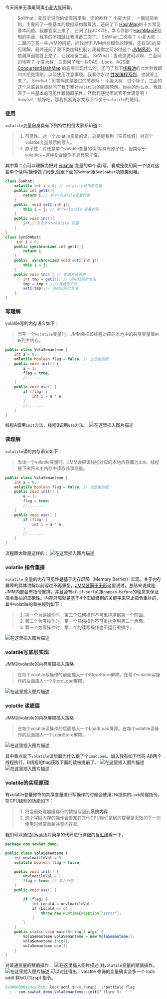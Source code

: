﻿今天闲来无事跟同事[小麦大叔](https://blog.csdn.net/u010632165)闲聊，
> SoWhat：麦叔听说你偷偷面阿里啦，面的咋样？
> 小麦大叔： 一面挺简单的，主要问了一些基本的数据结构跟算法，还问了下 [HashMap](https://blog.csdn.net/qq_31821675/article/details/105000051)的十大常见基本问题。我都答案上来了，还问了我JDK7环，幸亏你那个[HashMap环](https://blog.csdn.net/qq_31821675/article/details/105221231)绘制的牛逼，我答的不错就让我准备二面了。
> SoWhat:二面类？
> 小麦大叔：二面问了我一些JVM的问题，问我对于JVM内存模型的理解，还有GC的常见理解，最终还问了我下类加载机制，我看你之前水过这个 [JVM系列](https://blog.csdn.net/qq_31821675/category_9788753.html)，就依葫芦画瓢答上来了，让我准备三面。
> SoWhat：麦叔这波可以啊，三面问的啥啊？
> 小麦大叔：三面问了我一些CAS、Lock、AQS跟 [ConcurrentHashMap](https://sowhat.blog.csdn.net/article/details/105070823) 的底层实现什么的，还问了我下[线程池](https://blog.csdn.net/qq_31821675/article/details/105189304)的七大参数跟四大拒绝策略，以及使用注意事项。我看你水过 [并发编程系列](https://blog.csdn.net/qq_31821675/category_9769077.html)，也就答上来了。
> Sowhat：厉害啊这是要过的节奏阿！
> 小麦大叔：过个锤子，三面的这个总监最后竟然问了我下我对`volatile`的底层原理。你妹的你么水，我就答了一些基本的可见性跟弱原子性，然后我感觉面试官不太满意啊！
> Sowhat：额好吧，那我抓紧再水文写下个关于`volatile`的使用。

### 使用
`volatile`变量自身具有下列特性相信大家都知道：
> 1. 可见性。对一个volatile变量的读，总是能看到（任意线程）对这个volatile变量最后的写入。
> 2. 原子性：对任意单个volatile变量的读/写具有原子性，但类似于volatile++这种复合操作不具有原子性。

其中第二点可以理解为把对 [volatile](https://juejin.im/post/590f451c44d904007beaba1b#heading-3) 变量的单个读/写，看成是使用同一个锁对这些单个读/写操作做了同步,就跟下面的`SoWhat`跟`SynSoWhat`功能类似哦。
```java
class SoWhat{
    volatile int i = 0; // volatile修饰的变量
    public int getI(){
        return i;// 单个volatile变量的读
    }
    public  void setI(int j){
        this.i = j; // 单个volatile 变量的写
    }
    public void inc(){
        i++;//复合多个volatile 变量
    }
}
class SynSoWhat{
     int i = 0;
    public synchronized int getI(){
        return i;
    }
    public  synchronized void setI(int j){
        this.i = j;
    }
    public void inc(){ // 普通方法调用
        int tmp = getI(); // 调用已同步方法
        tmp = tmp + 1;//普通写方法
        setI(tmp);// 调用已同步方法
    }
}
```
### 写理解
volatile写的内存语义如下：
> 当写一个`volatile`变量时，JMM会把该线程对应的本地中的共享变量值`刷新`到主内存。
```java
public class VolaSemanteme {
	int a = 0;
	volatile boolean flag = false; // 这是重点哦
	public void init() {
		a = 1; 
		flag = true; 
		//.......
	}
	public void use() {
		if (flag) { 
			int i = a * a; 
		}
		//.......
	}
}
```
线程A调用`init`方法，线程B调用`use`方法。
![在这里插入图片描述](https://img-blog.csdnimg.cn/20200403104611714.png#pic_center)
### 读理解
`volatile`读的内存语义如下：
> 当读一个volatile变量时，JMM会把该线程对应的本地内存置为`无效`。线程接下来将从主内存中读取共享变量。
```java
public class VolaSemanteme {
	int a = 0;
	volatile boolean flag = false; // 这是重点哦
	public void init() {
		a = 1; 
		flag = true; 
		//.......
	}
	public void use() {
		if (flag) { 
			int i = a * a; 
		}
		//.......
	}
}
```
流程图大致是这样的：
![在这里插入图片描述](https://img-blog.csdnimg.cn/20200403104838822.png#pic_center)
### volatile 指令重排
`volatile` 变量的内存可见性是基于内存屏障（Memory Barrier）实现。关于内存屏障的具体讲解以前写过不再重复，[JMM装逼于无形](https://sowhat.blog.csdn.net/article/details/105257876)这里说过。总结来说就是JMM内部会有指令重排，并且会有`af-if-serial`跟`happen-before`的理念来保证指令重拍的正确性。内存屏障就是基于4个汇编级别的关键字来禁止指令重排的，其中volatile的重拍规则如下：
> 1. 第一个为读操作时，第二个任何操作不可重排序到第一个前面。
> 2. 第二个为写操作时，第一个任何操作不可重排序到第二个后面。
>3. 第一个为写操作时，第二个的读写操作也不运行重排序。
>
![在这里插入图片描述](https://img-blog.csdnimg.cn/20200403100754657.png#pic_center)
### volatile写底层实现
JMM对volatile的内存屏障插入策略
>在每个volatile写操作的前面插入一个StoreStore屏障。在每个volatile写操作的后面插入一个StoreLoad屏障。

![在这里插入图片描述](https://img-blog.csdnimg.cn/20200403113444239.png#pic_center)

### volatile 读底层
JMM对volatile的内存屏障插入策略
> 在每个volatile读操作的后面插入一个LoadLoad屏障。在每个volatile读操作的后面插入一个LoadStore屏障。

![在这里插入图片描述](https://img-blog.csdnimg.cn/20200403114745179.png#pic_center)

其中重点说下`volatile`读后面为什么跟了个`LoadLoad`。加入我有如下代码 AB两个线程执行，B线程的flag获取下面的读被提前了。
![在这里插入图片描述](https://img-blog.csdnimg.cn/20200403122015710.png#pic_center)
![在这里插入图片描述](https://img-blog.csdnimg.cn/20200403120139849.png#pic_center)
### volatile的实现原理
有volatile变量修饰的共享变量进行写操作的时候会使用`CPU`提供的`Lock`前缀指令。在CPU级别的功能如下：
> 1. 将当前处理器缓存行的数据写回到**系统内存**
> 2. 这个写回内存的操作会告知在其他CPU你们拿到的变量是无效的下一次使用时候要重新共享内存拿。

我们可以通过[jitwatch](https://github.com/AdoptOpenJDK/jitwatch)对简单的代码进行详细的[反汇编](https://blog.csdn.net/haihui_yang/article/details/103789384)看一下。
```java
package com.sowhat.demo;

public class VolaSemanteme {
    int unvloatileVal = 0;
    volatile boolean flag = false;

    public void init() {
        unvloatileVal = 1;
        flag = true; // 第九行哦
    }
    public void use() {

        if (flag) {
            int LocalA = unvloatileVal;
            if (LocalA == 0) {
                throw new RuntimeException("error");
            }
        }
    }
    public static void main(String[] args) {
        VolaSemanteme volaSemanteme = new VolaSemanteme();
        volaSemanteme.init();
        volaSemanteme.use();
    }
}
```
对普通变量的赋值操作：
![在这里插入图片描述](https://img-blog.csdnimg.cn/20200403160105933.png?x-oss-process=image/watermark,type_ZmFuZ3poZW5naGVpdGk,shadow_10,text_aHR0cHM6Ly9ibG9nLmNzZG4ubmV0L3FxXzMxODIxNjc1,size_16,color_FFFFFF,t_70)
对`volatile`变量的赋值操作。
![在这里插入图片描述](https://img-blog.csdnimg.cn/20200403160203184.png?x-oss-process=image/watermark,type_ZmFuZ3poZW5naGVpdGk,shadow_10,text_aHR0cHM6Ly9ibG9nLmNzZG4ubmV0L3FxXzMxODIxNjc1,size_16,color_FFFFFF,t_70)
可以对比得出，volatile 修饰的变量确实会多一个 lock addl $0x0,(%rsp) 指令。
```java
0x0000000114ce95cb: lock addl $0x0,(%rsp)  ;*putfield flag
  ; - com.sowhat.demo.VolaSemanteme::init@7 (line 9)
```


